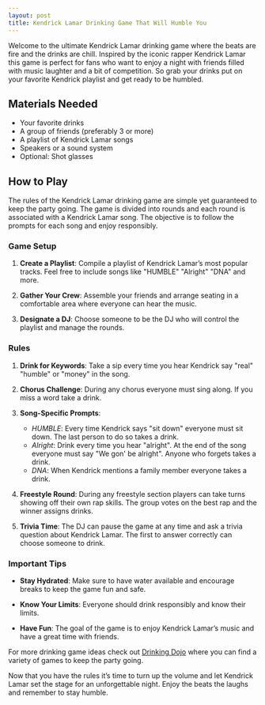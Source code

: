 ```yaml
---
layout: post
title: Kendrick Lamar Drinking Game That Will Humble You
---
```



Welcome to the ultimate Kendrick Lamar drinking game where the beats are fire and the drinks are chill. Inspired by the iconic rapper Kendrick Lamar this game is perfect for fans who want to enjoy a night with friends filled with music laughter and a bit of competition. So grab your drinks put on your favorite Kendrick playlist and get ready to be humbled.

## Materials Needed

- Your favorite drinks
- A group of friends (preferably 3 or more)
- A playlist of Kendrick Lamar songs
- Speakers or a sound system
- Optional: Shot glasses

## How to Play

The rules of the Kendrick Lamar drinking game are simple yet guaranteed to keep the party going. The game is divided into rounds and each round is associated with a Kendrick Lamar song. The objective is to follow the prompts for each song and enjoy responsibly.

### Game Setup

1. **Create a Playlist**: Compile a playlist of Kendrick Lamar’s most popular tracks. Feel free to include songs like "HUMBLE" "Alright" "DNA" and more.

2. **Gather Your Crew**: Assemble your friends and arrange seating in a comfortable area where everyone can hear the music.

3. **Designate a DJ**: Choose someone to be the DJ who will control the playlist and manage the rounds.

### Rules

1. **Drink for Keywords**: Take a sip every time you hear Kendrick say "real" "humble" or "money" in the song.

2. **Chorus Challenge**: During any chorus everyone must sing along. If you miss a word take a drink.

3. **Song-Specific Prompts**: 
   - *HUMBLE*: Every time Kendrick says "sit down" everyone must sit down. The last person to do so takes a drink.
   - *Alright*: Drink every time you hear "alright". At the end of the song everyone must say "We gon' be alright". Anyone who forgets takes a drink.
   - *DNA*: When Kendrick mentions a family member everyone takes a drink.

4. **Freestyle Round**: During any freestyle section players can take turns showing off their own rap skills. The group votes on the best rap and the winner assigns drinks.

5. **Trivia Time**: The DJ can pause the game at any time and ask a trivia question about Kendrick Lamar. The first to answer correctly can choose someone to drink.

### Important Tips

- **Stay Hydrated**: Make sure to have water available and encourage breaks to keep the game fun and safe.

- **Know Your Limits**: Everyone should drink responsibly and know their limits.

- **Have Fun**: The goal of the game is to enjoy Kendrick Lamar’s music and have a great time with friends.

For more drinking game ideas check out [Drinking Dojo](https://drinkingdojo.com/) where you can find a variety of games to keep the party going.

Now that you have the rules it’s time to turn up the volume and let Kendrick Lamar set the stage for an unforgettable night. Enjoy the beats the laughs and remember to stay humble.